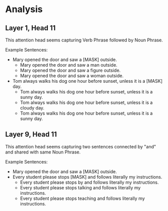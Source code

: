 # Analysis

## Layer 1, Head 11

This attention head seems capturing Verb Phrase followed by Noun Phrase.

Example Sentences:
- Mary opened the door and saw a [MASK] outside.
  - Mary opened the door and saw a man outside.
  - Mary opened the door and saw a figure outside.
  - Mary opened the door and saw a woman outside.
- Tom always walks his dog one hour before sunset, unless it is a [MASK] day.
  - Tom always walks his dog one hour before sunset, unless it is a sunny day.
  - Tom always walks his dog one hour before sunset, unless it is a cloudy day.
  - Tom always walks his dog one hour before sunset, unless it is a sunny day.

## Layer 9, Head 11

This attention head seems capturing two sentences connected by "and" and shared with same Noun Phrase.

Example Sentences:
- Mary opened the door and saw a [MASK] outside.
- Every student please stops [MASK] and follows literally my instructions.
  - Every student please stops by and follows literally my instructions.
  - Every student please stops talking and follows literally my instructions. 
  - Every student please stops teaching and follows literally my instructions.